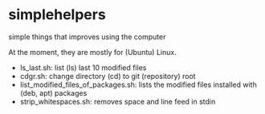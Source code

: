 # simplehelpers
simple things that improves using the computer

At the moment, they are mostly for (Ubuntu) Linux.

* ls_last.sh: list (ls) last 10 modified files
* cdgr.sh: change directory (cd) to git (repository) root 
* list_modified_files_of_packages.sh: lists the modified files installed with (deb, apt) packages
* strip_whitespaces.sh: removes space and line feed in stdin
